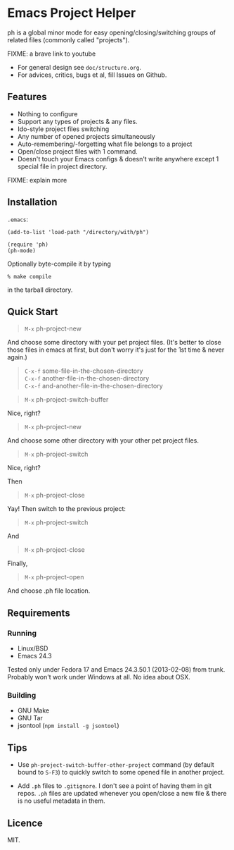 # Emacs Project Helper

ph is a global minor mode for easy opening/closing/switching groups of
related files (commonly called "projects").

FIXME: a brave link to youtube

* For general design see `doc/structure.org`.
* For advices, critics, bugs et al, fill Issues on Github.

## Features

* Nothing to configure
* Support any types of projects & any files.
* Ido-style project files switching
* Any number of opened projects simultaneously
* Auto-remembering/-forgetting what file belongs to a project
* Open/close project files with 1 command.
* Doesn't touch your Emacs configs & doesn't write anywhere except 1
  special file in project directory.

FIXME: explain more

## Installation

`.emacs`:

    (add-to-list 'load-path "/directory/with/ph")

	(require 'ph)
    (ph-mode)

Optionally byte-compile it by typing

    % make compile

in the tarball directory.

## Quick Start

> `M-x` ph-project-new

And choose some directory with your pet project files. (It's better to
close those files in emacs at first, but don't worry it's just for the
1st time & never again.)

> `C-x-f` some-file-in-the-chosen-directory<br>
> `C-x-f` another-file-in-the-chosen-directory<br>
> `C-x-f` and-another-file-in-the-chosen-directory<br>

> `M-x` ph-project-switch-buffer

Nice, right?

> `M-x` ph-project-new

And choose some other directory with your other pet project files.

> `M-x` ph-project-switch

Nice, right?

Then

> `M-x` ph-project-close

Yay! Then switch to the previous project:

> `M-x` ph-project-switch

And

> `M-x` ph-project-close

Finally,

> `M-x` ph-project-open

And choose .ph file location.

## Requirements

### Running

* Linux/BSD
* Emacs 24.3

Tested only under Fedora 17 and Emacs 24.3.50.1 (2013-02-08) from trunk.
Probably won't work under Windows at all. No idea about OSX.

### Building

* GNU Make
* GNU Tar
* jsontool (`npm install -g jsontool`)

## Tips

* Use `ph-project-switch-buffer-other-project` command (by default bound
  to `S-F3`) to quickly switch to some opened file in another project.

* Add `.ph` files to `.gitignore`. I don't see a point of having them in
  git repos. `.ph` files are updated whenever you open/close a new file
  & there is no useful metadata in them.

## Licence

MIT.
